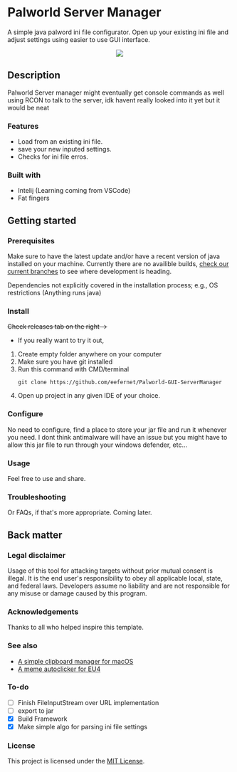 # Palworld Server Manager

A simple java palword ini file configurator. Open up your existing ini file and adjust settings using easier to use GUI interface.

<div align="center">
  <kbd>
    <img src="https://i.imgur.com/z3ROoc3.png" />
  </kbd>
</div>

## Description

Palworld Server manager might eventually get console commands as well using RCON to talk to the server, idk havent really looked into it yet but it would be neat

### Features

- Load from an existing ini file.
- save your new inputed settings.
- Checks for ini file erros.

### Built with

- Intelij (Learning coming from VSCode)
- Fat fingers

## Getting started

### Prerequisites
Make sure to have the latest update and/or have a recent version of java installed on your machine. Currently there are no availible builds, [check our current branches](https://github.com/eefernet/Palworld-GUI-ServerManager/branches) to see where development is heading. 

Dependencies not explicitly covered in the installation process; e.g., OS restrictions (Anything runs java)

### Install

~~Check releases tab on the right ->~~

- If you really want to try it out, 
1. Create empty folder anywhere on your computer
1. Make sure you have git installed
2. Run this command with CMD/terminal
   ```
   git clone https://github.com/eefernet/Palworld-GUI-ServerManager
   ```
3. Open up project in any given IDE of your choice.


### Configure

No need to configure, find a place to store your jar file and run it whenever you need. I dont think antimalware will have an issue but you might have to allow this jar file to run through your windows defender, etc...

### Usage

Feel free to use and share.

### Troubleshooting

Or FAQs, if that's more appropriate. Coming later.

## Back matter

### Legal disclaimer

Usage of this tool for attacking targets without prior mutual consent is illegal. It is the end user's responsibility to obey all applicable local, state, and federal laws. Developers assume no liability and are not responsible for any misuse or damage caused by this program.

### Acknowledgements

Thanks to all who helped inspire this template.

### See also

- [A simple clipboard manager for macOS](https://github.com/TacoCatDev/clipster)
- [A meme autoclicker for EU4](https://github.com/eefernet/WaifuAutoclicker)

### To-do

- [ ] Finish FileInputStream over URL implementation
- [ ] export to jar
- [x] Build Framework
- [x] Make simple algo for parsing ini file settings

### License

This project is licensed under the [MIT License](LICENSE.md).
